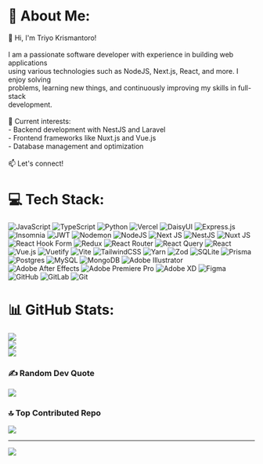 # 💫 About Me:
👋 Hi, I'm Triyo Krismantoro!<br><br>I am a passionate software developer with experience in building web applications <br>using various technologies such as NodeJS, Next.js, React, and more. I enjoy solving <br>problems, learning new things, and continuously improving my skills in full-stack <br>development.<br><br>🚀 Current interests:<br>- Backend development with NestJS and Laravel<br>- Frontend frameworks like Nuxt.js and Vue.js<br>- Database management and optimization<br><br>📫 Let's connect!<br>


# 💻 Tech Stack:
![JavaScript](https://img.shields.io/badge/javascript-%23323330.svg?style=flat&logo=javascript&logoColor=%23F7DF1E) ![TypeScript](https://img.shields.io/badge/typescript-%23007ACC.svg?style=flat&logo=typescript&logoColor=white) ![Python](https://img.shields.io/badge/python-3670A0?style=flat&logo=python&logoColor=ffdd54) ![Vercel](https://img.shields.io/badge/vercel-%23000000.svg?style=flat&logo=vercel&logoColor=white) ![DaisyUI](https://img.shields.io/badge/daisyui-5A0EF8?style=flat&logo=daisyui&logoColor=white) ![Express.js](https://img.shields.io/badge/express.js-%23404d59.svg?style=flat&logo=express&logoColor=%2361DAFB) ![Insomnia](https://img.shields.io/badge/Insomnia-black?style=flat&logo=insomnia&logoColor=5849BE) ![JWT](https://img.shields.io/badge/JWT-black?style=flat&logo=JSON%20web%20tokens) ![Nodemon](https://img.shields.io/badge/NODEMON-%23323330.svg?style=flat&logo=nodemon&logoColor=%BBDEAD) ![NodeJS](https://img.shields.io/badge/node.js-6DA55F?style=flat&logo=node.js&logoColor=white) ![Next JS](https://img.shields.io/badge/Next-black?style=flat&logo=next.js&logoColor=white) ![NestJS](https://img.shields.io/badge/nestjs-%23E0234E.svg?style=flat&logo=nestjs&logoColor=white) ![Nuxt JS](https://img.shields.io/badge/Nuxt-002E3B?style=flat&logo=nuxt.js&logoColor=#00DC82) ![React Hook Form](https://img.shields.io/badge/React%20Hook%20Form-%23EC5990.svg?style=flat&logo=reacthookform&logoColor=white) ![Redux](https://img.shields.io/badge/redux-%23593d88.svg?style=flat&logo=redux&logoColor=white) ![React Router](https://img.shields.io/badge/React_Router-CA4245?style=flat&logo=react-router&logoColor=white) ![React Query](https://img.shields.io/badge/-React%20Query-FF4154?style=flat&logo=react%20query&logoColor=white) ![React](https://img.shields.io/badge/react-%2320232a.svg?style=flat&logo=react&logoColor=%2361DAFB) ![Vue.js](https://img.shields.io/badge/vue.js-%2335495e.svg?style=flat&logo=vuedotjs&logoColor=%234FC08D) ![Vuetify](https://img.shields.io/badge/Vuetify-1867C0?style=flat&logo=vuetify&logoColor=AEDDFF) ![Vite](https://img.shields.io/badge/vite-%23646CFF.svg?style=flat&logo=vite&logoColor=white) ![TailwindCSS](https://img.shields.io/badge/tailwindcss-%2338B2AC.svg?style=flat&logo=tailwind-css&logoColor=white) ![Yarn](https://img.shields.io/badge/yarn-%232C8EBB.svg?style=flat&logo=yarn&logoColor=white) ![Zod](https://img.shields.io/badge/zod-%233068b7.svg?style=flat&logo=zod&logoColor=white) ![SQLite](https://img.shields.io/badge/sqlite-%2307405e.svg?style=flat&logo=sqlite&logoColor=white) ![Prisma](https://img.shields.io/badge/Prisma-3982CE?style=flat&logo=Prisma&logoColor=white) ![Postgres](https://img.shields.io/badge/postgres-%23316192.svg?style=flat&logo=postgresql&logoColor=white) ![MySQL](https://img.shields.io/badge/mysql-4479A1.svg?style=flat&logo=mysql&logoColor=white) ![MongoDB](https://img.shields.io/badge/MongoDB-%234ea94b.svg?style=flat&logo=mongodb&logoColor=white) ![Adobe Illustrator](https://img.shields.io/badge/adobe%20illustrator-%23FF9A00.svg?style=flat&logo=adobe%20illustrator&logoColor=white) ![Adobe After Effects](https://img.shields.io/badge/Adobe%20After%20Effects-9999FF.svg?style=flat&logo=Adobe%20After%20Effects&logoColor=white) ![Adobe Premiere Pro](https://img.shields.io/badge/Adobe%20Premiere%20Pro-9999FF.svg?style=flat&logo=Adobe%20Premiere%20Pro&logoColor=white) ![Adobe XD](https://img.shields.io/badge/Adobe%20XD-470137?style=flat&logo=Adobe%20XD&logoColor=#FF61F6) ![Figma](https://img.shields.io/badge/figma-%23F24E1E.svg?style=flat&logo=figma&logoColor=white) ![GitHub](https://img.shields.io/badge/github-%23121011.svg?style=flat&logo=github&logoColor=white) ![GitLab](https://img.shields.io/badge/gitlab-%23181717.svg?style=flat&logo=gitlab&logoColor=white) ![Git](https://img.shields.io/badge/git-%23F05033.svg?style=flat&logo=git&logoColor=white)
# 📊 GitHub Stats:
![](https://github-readme-stats.vercel.app/api?username=Triyo11&theme=one_dark_pro&hide_border=true&include_all_commits=true&count_private=false)<br/>
![](https://github-readme-streak-stats.herokuapp.com/?user=Triyo11&theme=one_dark_pro&hide_border=true)<br/>
![](https://github-readme-stats.vercel.app/api/top-langs/?username=Triyo11&theme=one_dark_pro&hide_border=true&include_all_commits=true&count_private=false&layout=compact)

### ✍️ Random Dev Quote
![](https://quotes-github-readme.vercel.app/api?type=horizontal&theme=tokyonight)

### 🔝 Top Contributed Repo
![](https://github-contributor-stats.vercel.app/api?username=Triyo11&limit=5&theme=dark&combine_all_yearly_contributions=true)

---
[![](https://visitcount.itsvg.in/api?id=Triyo11&icon=0&color=8)](https://visitcount.itsvg.in)

<!-- Proudly created with GPRM ( https://gprm.itsvg.in ) -->
